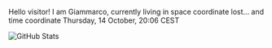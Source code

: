 Hello visitor! I am Giammarco, currently living in space coordinate lost... and time coordinate Thursday, 14 October, 20:06 CEST

![GitHub Stats](https://github-readme-stats.vercel.app/api?username=grcasanova)
